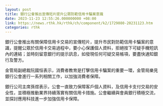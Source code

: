 ```yaml
---
layout: post
title: 銀行公會推出宣傳短片提升公眾防範信用卡騙案意識
date: 2023-11-23 12:55:26.000000000 +08:00
link: https://news.rthk.hk/rthk/ch/component/k2/1729080-20231123.htm
categories: rthk
---
```


銀行公會推出有關保障信用卡交易的宣傳短片，提升市民對防範信用卡騙案的意識，提醒公眾於信用卡交易過程中，要小心保護個人資料，拒絕按下可疑手機短訊內的連結；並時刻留意銀行的提示訊息，如發現任何可疑交易帳項，要盡快通知銀行及警方。

金管局副總裁阮國恒表示，消費者教育是打擊信用卡騙案的重要一環，金管局樂見銀行公會進行一系列相關工作，以加強消費者保障。

銀行公司主席孫煜表示，公會一直致力保障客戶個人資料，及信用卡支付交易的安全性，並積極推動業界持續落實有關信用卡措施。公會繼續與會員銀行積極交流，並探討應用科技進一步加強信用卡保障。
